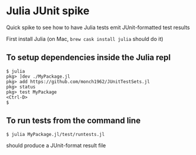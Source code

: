 # Julia JUnit spike

Quick spike to see how to have Julia tests emit JUnit-formatted test results

First install Julia (on Mac, `brew cask install julia` should do it)

## To setup dependencies inside the Julia repl
```
$ julia
pkg> ]dev ./MyPackage.jl
pkg> add https://github.com/monch1962/JUnitTestSets.jl
pkg> status
pkg> test MyPackage
<Ctrl-D>
$
```

## To run tests from the command line
```
$ julia MyPackage.jl/test/runtests.jl
```
should produce a JUnit-format result file
